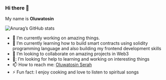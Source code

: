 ### Hi there 👋

My name is **Oluwatosin**

![Anurag’s GitHub stats](https://github-readme-stats.vercel.app/api?username=sayrarh&show_icons=true&theme=radical)

- :telescope: I’m currently working on amazing things.
- :seedling:  I’m currently learning how to build smart contracts using solidity programming language and also building my frontend development skills
- :dancers:   I’m looking to collaborate on amazing projects in Web3
- 🤔: I’m looking for help to learning and working on interesting things
- :mailbox: How to reach me: [Oluwatosin Serah](https://twitter.com/SerahOluwatosin)
- :zap: Fun fact:  I enjoy cooking and love to listen to spiritual songs

